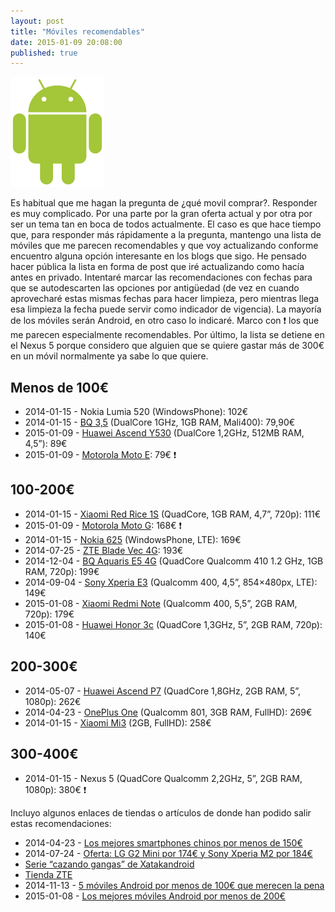 ```yaml
---
layout: post
title: "Móviles recomendables"
date: 2015-01-09 20:08:00
published: true
---
```


![Android Logo](/images/posts/android_robot.png)

Es habitual que me hagan la pregunta de ¿qué movil comprar?. Responder es muy complicado. Por una parte por la gran oferta actual y por otra por ser un tema tan en boca de todos actualmente. El caso es que hace tiempo que, para responder más rápidamente a la pregunta, mantengo una lista de móviles que me parecen recomendables y que voy actualizando conforme encuentro alguna opción interesante en los blogs que sigo. He pensado hacer pública la lista en forma de post que iré actualizando como hacía antes en privado. Intentaré marcar las recomendaciones con fechas para que se autodescarten las opciones por antigüedad (de vez en cuando aprovecharé estas mismas fechas para hacer limpieza, pero mientras llega esa limpieza la fecha puede servir como indicador de vigencia). La mayoría de los móviles serán Android, en otro caso lo indicaré. Marco con :exclamation: los que me parecen especialmente recomendables. Por último, la lista se detiene en el Nexus 5 porque considero que alguien que se quiere gastar más de 300€ en un móvil normalmente ya sabe lo que quiere.

## Menos de 100€

* 2014-01-15 - Nokia Lumia 520 (WindowsPhone): 102€
* 2014-01-15 - [BQ 3,5](http://www.bq.com/es/productos/aquaris-3-5.html) (DualCore 1GHz, 1GB RAM, Mali400): 79,90€
* 2015-01-09 - [Huawei Ascend Y530](http://www.amazon.es/gp/product/B00HRXA9CW) (DualCore 1,2GHz, 512MB RAM, 4,5”): 89€
* 2015-01-09 - [Motorola Moto E](http://www.amazon.es/gp/product/B00KD7UZH8): 79€ :exclamation:

## 100-200€

* 2014-01-15 - [Xiaomi Red Rice 1S](http://www.aliexpress.com/item/Russian-Spainsh-support-Original-XIAOMI-Red-Rice-Hongmi-WCDMA-3G-Version-Quad-Core-MTK6589T-1-5Ghz/1479637026.html) (QuadCore, 1GB RAM, 4,7”, 720p): 111€
* 2015-01-09 - [Motorola Moto G](http://www.amazon.es/gp/product/B00N7P33Y0): 168€ :exclamation:
* 2014-01-15 - [Nokia 625](http://www.amazon.es/Nokia-Lumia-625-Smartphone-Importado/dp/B00E4KMSK2) (WindowsPhone, LTE): 169€
* 2014-07-25 - [ZTE Blade Vec 4G](http://www.elandroidelibre.com/2014/07/zte-blade-vec-4g-analisis-y-experiencia-de-uso.html): 193€
* 2014-12-04 - [BQ Aquaris E5 4G](http://www.elandroidelibre.com/2014/12/bq-aquaris-e5-4g-analisis-y-experiencia-de-usuario.html) (QuadCore Qualcomm 410 1.2 GHz, 1GB RAM, 720p): 199€
* 2014-09-04 - [Sony Xperia E3](http://www.amazon.es/Sony-Xperia-E3-Smartphone-Quad-Core/dp/B00O7VSTHE) (Qualcomm 400, 4,5”, 854×480px, LTE): 149€
* 2015-01-08 - [Xiaomi Redmi Note](http://www.amazon.es/gp/product/B00OLN4BNE) (Qualcomm 400, 5,5”, 2GB RAM, 720p): 179€
* 2015-01-08 - [Huawei Honor 3c](http://www.amazon.es/gp/product/B00PK9MTXC) (QuadCore 1,3GHz, 5”, 2GB RAM, 720p): 140€

## 200-300€

* 2014-05-07 - [Huawei Ascend P7](http://www.elandroidelibre.com/2014/05/huawei-ascend-p7-primeras-impresiones.html) (QuadCore 1,8GHz, 2GB RAM, 5”, 1080p): 262€
* 2014-04-23 - [OnePlus One](https://oneplus.net/es) (Qualcomm 801, 3GB RAM, FullHD): 269€
* 2014-01-15 - [Xiaomi Mi3](http://xn--xiaomiespaa-beb.com/comprar-xiaomi/xiaomi-mi3-comprar-16gb/) (2GB, FullHD): 258€

## 300-400€

* 2014-01-15 - Nexus 5 (QuadCore Qualcomm 2,2GHz, 5”, 2GB RAM, 1080p): 380€ :exclamation:

Incluyo algunos enlaces de tiendas o artículos de donde han podido salir estas recomendaciones:

* 2014-04-23 - [Los mejores smartphones chinos por menos de 150€](http://www.elandroidelibre.com/2014/04/los-mejores-smartphones-chinos-por-menos-de-150e.html)
* 2014-07-24 - [Oferta: LG G2 Mini por 174€ y Sony Xperia M2 por 184€](http://www.elandroidelibre.com/2014/07/oferta-lg-g2-mini-por-174e-y-sony-xperia-m2-por-184e.html)
* [Serie “cazando gangas” de Xatakandroid](http://www.xatakandroid.com/tag/cazando-gangas)
* [Tienda ZTE](http://www.tienda.zte.es/)
* 2014-11-13 - [5 móviles Android por menos de 100€ que merecen la pena](http://www.elandroidelibre.com/2014/11/5-moviles-android-por-menos-de-100e-que-merecen-la-pena.html)
* 2015-01-08 - [Los mejores móviles Android por menos de 200€](http://www.elandroidelibre.com/2015/01/los-mejores-moviles-android-por-menos-de-200e.html)